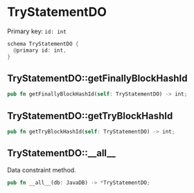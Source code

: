 # TryStatementDO

Primary key: `id: int`

```rust
schema TryStatementDO {
  @primary id: int,
}
```
## TryStatementDO::getFinallyBlockHashId

```rust
pub fn getFinallyBlockHashId(self: TryStatementDO) -> int;
```
## TryStatementDO::getTryBlockHashId

```rust
pub fn getTryBlockHashId(self: TryStatementDO) -> int;
```
## TryStatementDO::\_\_all\_\_

Data constraint method.

```rust
pub fn __all__(db: JavaDB) -> *TryStatementDO;
```
